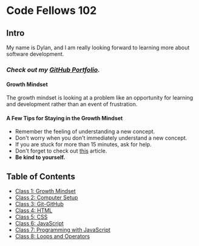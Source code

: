 # Code Fellows 102

## Intro

My name is Dylan, and I am really looking forward to learning more about software development.

### ***Check out my [GitHub Portfolio](https://github.com/GetUllrichorDieTrying).***

#### Growth Mindset

The growth mindset is looking at a problem like an opportunity for learning and development rather than an event of frustration.

#### A Few Tips for Staying in the Growth Mindset

- Remember the feeling of understanding a new concept.
- Don't worry when you don't immediately understand a new concept.
- If you are stuck for more than 15 minutes, ask for help.
- Don't forget to check out [this](https://www.atlassian.com/blog/inside-atlassian/growth-mindset) article.
- **Be kind to yourself.**

## Table of Contents

- [Class 1: Growth Mindset](https://getullrichordietrying.github.io/reading-notes/class1)
- [Class 2: Computer Setup](https://getullrichordietrying.github.io/reading-notes/class2)
- [Class 3: Git-GitHub](https://getullrichordietrying.github.io/reading-notes/class3)
- [Class 4: HTML](https://getullrichordietrying.github.io/reading-notes/class4)
- [Class 5: CSS](https://getullrichordietrying.github.io/reading-notes/class5)
- [Class 6: JavaScript](https://getullrichordietrying.github.io/reading-notes/class6)
- [Class 7: Programming with JavaScript](https://getullrichordietrying.github.io/reading-notes/class7)
- [Class 8: Loops and Operators](https://getullrichordietrying.github.io/reading-notes/class8)
